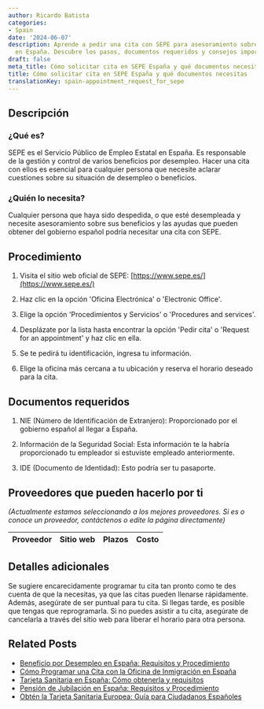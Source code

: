 ```yaml
---
author: Ricardo Batista
categories:
- Spain
date: '2024-06-07'
description: Aprende a pedir una cita con SEPE para asesoramiento sobre desempleo
  en España. Descubre los pasos, documentos requeridos y consejos importantes.
draft: false
meta_title: Cómo solicitar cita en SEPE España y qué documentos necesitas
title: Cómo solicitar cita en SEPE España y qué documentos necesitas
translationKey: spain-appointment_request_for_sepe
---
```



## Descripción
### ¿Qué es?
SEPE es el Servicio Público de Empleo Estatal en España. Es responsable de la gestión y control de varios beneficios por desempleo. Hacer una cita con ellos es esencial para cualquier persona que necesite aclarar cuestiones sobre su situación de desempleo o beneficios.

### ¿Quién lo necesita?
Cualquier persona que haya sido despedida, o que esté desempleada y necesite asesoramiento sobre sus beneficios y las ayudas que pueden obtener del gobierno español podría necesitar una cita con SEPE.

## Procedimiento

1. Visita el sitio web oficial de SEPE: [https://www.sepe.es/](https://www.sepe.es/)
   
2. Haz clic en la opción 'Oficina Electrónica' o 'Electronic Office'.

3. Elige la opción 'Procedimientos y Servicios' o 'Procedures and services'.
  
4. Desplázate por la lista hasta encontrar la opción 'Pedir cita' o 'Request for an appointment' y haz clic en ella.
  
5. Se te pedirá tu identificación, ingresa tu información.

6. Elige la oficina más cercana a tu ubicación y reserva el horario deseado para la cita.

## Documentos requeridos

1. NIE (Número de Identificación de Extranjero): Proporcionado por el gobierno español al llegar a España.

2. Información de la Seguridad Social: Esta información te la habría proporcionado tu empleador si estuviste empleado anteriormente.

3. IDE (Documento de Identidad): Esto podría ser tu pasaporte.

## Proveedores que pueden hacerlo por ti

_(Actualmente estamos seleccionando a los mejores proveedores. Si es o conoce un proveedor, contáctenos o edite la página directamente)_

| Proveedor | Sitio web | Plazos | Costo |
| --------------- | --------------- | :-------------: | :-------------: |

## Detalles adicionales

Se sugiere encarecidamente programar tu cita tan pronto como te des cuenta de que la necesitas, ya que las citas pueden llenarse rápidamente. Además, asegúrate de ser puntual para tu cita. Si llegas tarde, es posible que tengas que reprogramarla. Si no puedes asistir a tu cita, asegúrate de cancelarla a través del sitio web para liberar el horario para otra persona.

## Related Posts

- [Beneficio por Desempleo en España: Requisitos y Procedimiento](https://tramitit.com/es/guides/spain/solicitud_de_prestacion_por_desempleo/)
- [Cómo Programar una Cita con la Oficina de Inmigración en España](https://tramitit.com/es/guides/spain/solicitud_de_cita_previa_en_extranjeria/)
- [Tarjeta Sanitaria en España: Cómo obtenerla y requisitos](https://tramitit.com/es/guides/spain/solicitud_de_la_tarjeta_sanitaria/)
- [Pensión de Jubilación en España: Requisitos y Procedimiento](https://tramitit.com/es/guides/spain/solicitud_de_pension_de_jubilacion/)
- [Obtén la Tarjeta Sanitaria Europea: Guía para Ciudadanos Españoles](https://tramitit.com/es/guides/spain/renovacion_de_la_tarjeta_sanitaria/)